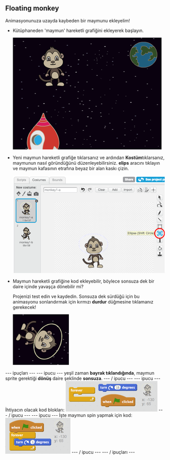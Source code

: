 ## Floating monkey

Animasyonunuza uzayda kaybeden bir maymunu ekleyelim!

+ Kütüphaneden 'maymun' hareketli grafiğini ekleyerek başlayın.
    
    ![Bir maymun sprite ekleme](images/space-monkey-sprite.png)

+ Yeni maymun hareketli grafiğe tıklarsanız ve ardından **Kostüm**tıklarsanız, maymunun nasıl göründüğünü düzenleyebilirsiniz. **elips** aracını tıklayın ve maymun kafasının etrafına beyaz bir alan kaskı çizin.
    
    ![Maymun uzay kaskı](images/space-monkey-edit.png)

+ Maymun hareketli grafiğine kod ekleyebilir, böylece sonsuza dek bir daire içinde yavaşça dönebilir mi?
    
    Projenizi test edin ve kaydedin. Sonsuza dek sürdüğü için bu animasyonu sonlandırmak için kırmızı **durdur** düğmesine tıklamanız gerekecek!
    
    ![Bir iplik maymun için bloklar](images/space-spin-test.png)

\--- ipuçları \--- \--- ipucu \--- yeşil zaman **bayrak tıklandığında**, maymun sprite gerektiği **dönüş** daire şeklinde **sonsuza**. \--- / ipucu \--- \--- ipucu \--- İhtiyacın olacak kod blokları: ![Blocks for a spinning monkey](images/space-spin-blocks.png) \--- / ipucu \--- \--- ipucu \--- İşte maymun spin yapmak için kod: ![Code for a spinning monkey](images/space-spin-code.png) \--- / ipucu \--- \--- / ipuçları \---